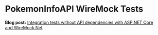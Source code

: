 # PokemonInfoAPI WireMock Tests

**Blog post:**
[Integration tests without API dependencies with ASP.NET Core and WireMock.Net](https://blog.genezini.com/p/integration-tests-without-api-dependencies-with-asp.net-core-and-wiremock.net/)
